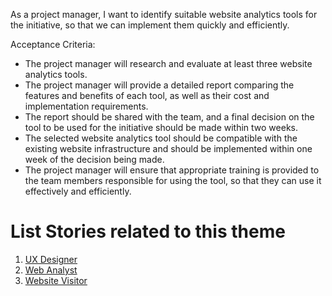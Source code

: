 As a project manager, I want to identify suitable website analytics tools for the initiative, so that we can implement them quickly and efficiently.

Acceptance Criteria:
* The project manager will research and evaluate at least three website analytics tools.
* The project manager will provide a detailed report comparing the features and benefits of each tool, as well as their cost and implementation requirements.
* The report should be shared with the team, and a final decision on the tool to be used for the initiative should be made within two weeks.
* The selected website analytics tool should be compatible with the existing website infrastructure and should be implemented within one week of the decision being made.
* The project manager will ensure that appropriate training is provided to the team members responsible for using the tool, so that they can use it effectively and efficiently.


# List Stories related to this theme
1. [UX Designer](.github/Documentation/theme-1/initiatives/epics/stories/uxdesigner.md)
2. [Web Analyst](.github/Documentation/theme-1/initiatives/epics/stories/webanalyst.md)
3. [Website Visitor](.github/Documentation/theme-1/initiatives/epics/stories/webvisitor.md)